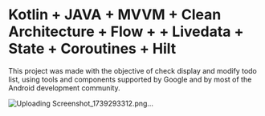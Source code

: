 # Kotlin + JAVA + MVVM + Clean Architecture + Flow + + Livedata + State + Coroutines + Hilt

This project was made with the objective of check display and modify todo list, using tools and components supported by Google and by most of the Android development community.


![Uploading Screenshot_1739293312.png…]()
